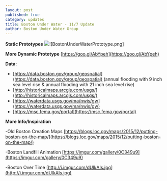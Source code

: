```yaml
---
layout: post
published: true
category: updates
title: Boston Under Water - 11/7 Update
author: Boston Under Water Group
---
```


**Static Prototypes**
![]({{site.baseurl}}/assets/BostonUnderWaterPrototype.png)![BostonUnderWaterPrototype.png]

**More Dynamic Prototype**
[https://goo.gl/AbYpeh](https://goo.gl/AbYpeh)

**Data:**

- [https://data.boston.gov/group/geospatial](https://data.boston.gov/group/geospatial) (annual flooding with 9 inch sea level rise & annual flooding with 21 inch sea level rise)
- [http://historicalmaps.arcgis.com/usgs/](http://historicalmaps.arcgis.com/usgs/)
- [https://waterdata.usgs.gov/ma/nwis/gw](https://waterdata.usgs.gov/ma/nwis/gw)
- [https://msc.fema.gov/portal](https://msc.fema.gov/portal)


**More Info/Inspiration**

-Old Boston Creation Maps [https://blogs.loc.gov/maps/2015/12/putting-boston-on-the-map/](https://blogs.loc.gov/maps/2015/12/putting-boston-on-the-map/)

-Boston Landfill Animation [https://imgur.com/gallery/0C349u9](https://imgur.com/gallery/0C349u9)

-Boston Over Time [http://i.imgur.com/dUlkAIs.jpg](http://i.imgur.com/dUlkAIs.jpg)

